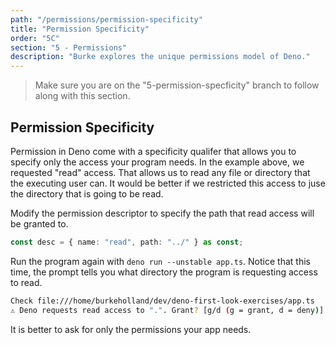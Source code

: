 ```yaml
---
path: "/permissions/permission-specificity"
title: "Permission Specificity"
order: "5C"
section: "5 - Permissions"
description: "Burke explores the unique permissions model of Deno."
---
```


> Make sure you are on the "5-permission-specficity" branch to follow along with this section.

## Permission Specificity

Permission in Deno come with a specificity qualifer that allows you to specify only the access your program needs. In the example above, we requested "read" access. That allows us to read any file or directory that the executing user can. It would be better if we restricted this access to juse the directory that is going to be read.

Modify the permission descriptor to specify the path that read access will be granted to.

```typescript
const desc = { name: "read", path: "../" } as const;
```

Run the program again with `deno run --unstable app.ts`. Notice that this time, the prompt tells you what directory the program is requesting access to read.

```bash
Check file:///home/burkeholland/dev/deno-first-look-exercises/app.ts
️⚠️ Deno requests read access to ".". Grant? [g/d (g = grant, d = deny)]
```

It is better to ask for only the permissions your app needs.

